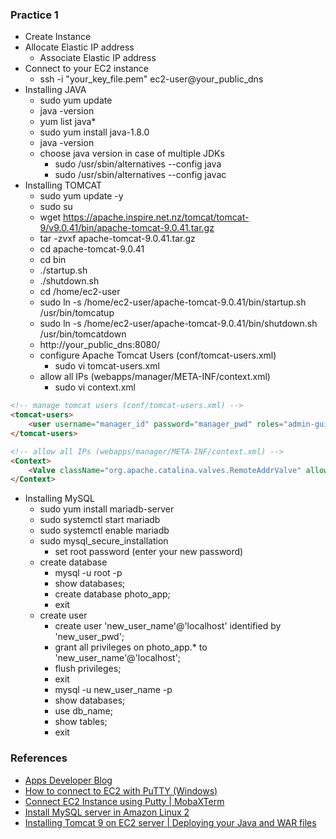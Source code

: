 ### Practice 1
- Create Instance
- Allocate Elastic IP address
	- Associate Elastic IP address
- Connect to your EC2 instance
	- ssh -i "your_key_file.pem" ec2-user@your_public_dns
- Installing JAVA
	- sudo yum update
	- java -version
	- yum list java*
	- sudo yum install java-1.8.0
	- java -version
	- choose java version in case of multiple JDKs
		- sudo /usr/sbin/alternatives --config java
		- sudo /usr/sbin/alternatives --config javac
- Installing TOMCAT
	- sudo yum update -y
	- sudo su
	- wget https://apache.inspire.net.nz/tomcat/tomcat-9/v9.0.41/bin/apache-tomcat-9.0.41.tar.gz
	- tar -zvxf apache-tomcat-9.0.41.tar.gz
	- cd apache-tomcat-9.0.41
	- cd bin
	- ./startup.sh
	- ./shutdown.sh
	- cd /home/ec2-user
	- sudo ln -s /home/ec2-user/apache-tomcat-9.0.41/bin/startup.sh /usr/bin/tomcatup
	- sudo ln -s /home/ec2-user/apache-tomcat-9.0.41/bin/shutdown.sh /usr/bin/tomcatdown
	- http://your_public_dns:8080/
	- configure Apache Tomcat Users (conf/tomcat-users.xml)
		- sudo vi tomcat-users.xml
	- allow all IPs (webapps/manager/META-INF/context.xml)
		- sudo vi context.xml

```html
<!-- manage tomcat users (conf/tomcat-users.xml) -->
<tomcat-users>
	<user username="manager_id" password="manager_pwd" roles="admin-gui,manager-gui" />
</tomcat-users>

<!-- allow all IPs (webapps/manager/META-INF/context.xml) -->
<Context>
	<Valve className="org.apache.catalina.valves.RemoteAddrValve" allow="^.*$" />
</Context>
```

- Installing MySQL
	- sudo yum install mariadb-server
	- sudo systemctl start mariadb
	- sudo systemctl enable mariadb
	- sudo mysql_secure_installation
		- set root password (enter your new password)
	- create database
		- mysql -u root -p
		- show databases;
		- create database photo_app;
		- exit
	- create user
		- create user 'new_user_name'@'localhost' identified by 'new_user_pwd';
		- grant all privileges on photo_app.* to 'new_user_name'@'localhost';
		- flush privileges;
		- exit
		- mysql -u new_user_name -p
		- show databases;
		- use db_name;
		- show tables;
		- exit

### References
- [Apps Developer Blog](https://www.appsdeveloperblog.com/)
- [How to connect to EC2 with PuTTY (Windows)](https://www.youtube.com/watch?v=bi7ow5NGC-U&feature=youtu.be)
- [Connect EC2 Instance using Putty | MobaXTerm](https://www.youtube.com/watch?v=_d-c9uGcUrU)
- [Install MySQL server in Amazon Linux 2](https://www.youtube.com/watch?v=h6sdw6wWNbY)
- [Installing Tomcat 9 on EC2 server | Deploying your Java and WAR files](https://www.youtube.com/watch?v=DzLhABPzI90)
